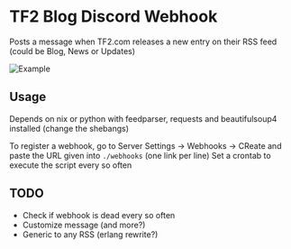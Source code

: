 # TF2 Blog Discord Webhook

Posts a message when TF2.com releases a new entry on their RSS feed (could be Blog, News or Updates)

![Example](http://i.imgur.com/omEJwZ2.png)

## Usage

Depends on nix or python with feedparser, requests and beautifulsoup4 installed (change the shebangs)

To register a webhook, go to Server Settings -> Webhooks -> CReate and paste the URL given into `./webhooks` (one link per line)
Set a crontab to execute the script every so often

## TODO

- Check if webhook is dead every so often
- Customize message (and more?)
- Generic to any RSS (erlang rewrite?)
